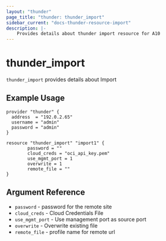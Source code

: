 ```yaml
---
layout: "thunder"
page_title: "thunder: thunder_import"
sidebar_current: "docs-thunder-resource-import"
description: |-
    Provides details about thunder import resource for A10
---
```


# thunder\_import

`thunder_import` provides details about Import
## Example Usage


```hcl
provider "thunder" {
  address  = "192.0.2.65"
  username = "admin"
  password = "admin"
}

resource "thunder_import" "import1" {
		password = ""
	    cloud_creds = "oci_api_key.pem"
	    use_mgmt_port = 1
	    overwrite = 1
	    remote_file = ""  
}
```

## Argument Reference

* `password` - password for the remote site
* `cloud_creds` - Cloud Credentials File
* `use_mgmt_port` - Use management port as source port
* `overwrite` - Overwrite existing file
* `remote_file` - profile name for remote url
